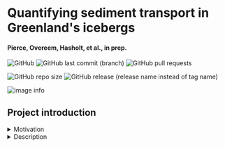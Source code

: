 # Quantifying sediment transport in Greenland's icebergs
#### Pierce, Overeem, Hasholt, et al., in prep.

![GitHub](https://img.shields.io/github/license/ethan-pierce/greenland-ird)
![GitHub last commit (branch)](https://img.shields.io/github/last-commit/ethan-pierce/greenland-ird/main)
![GitHub pull requests](https://img.shields.io/github/issues-pr/ethan-pierce/greenland-ird)

![GitHub repo size](https://img.shields.io/github/repo-size/ethan-pierce/greenland-ird)
![GitHub release (release name instead of tag name)](https://img.shields.io/github/v/release/ethan-pierce/greenland-ird)

![image info](media/large-iceberg.png)

## Project introduction
<details>
  <summary>Motivation</summary>

  * Greenland's tidewater glaciers are a major source of sediment and fresh water to fjord systems.
  * This sediment supply delivers nutrients to fjord ecosystems, influences global and regional biogeochemical cycles, alters the morphology of Greenland’s fjords and coastlines, and provides vital natural resources.
  * Beneath glaciers, eroded sediment is either transported by meltwater, entering the fjord as a plume or as bed load, or by basal ice layers, entering the fjord as ice-rafted debris.
  * Currently, we have very few constraints on Greenland’s modern ice-rafted debris budget, much less the capability to predict how it may change under a warming climate.
</details>

<details>
  <summary>Description</summary>

  In this work, we:
  1. Present a dataset of over 100 observed debris-rich icebergs,
  2. Implement a physic-based model to predict the amount of sediment entering a fjord from iceberg calving, and
  3. Deliver a comprehensive estimate of the total flux of ice-rafted debris at three major fjord systems.
</details>

